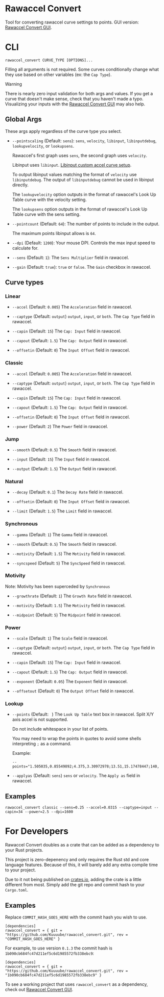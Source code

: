 # Rawaccel Convert

Tool for converting rawaccel curve settings to points. GUI version: [Rawaccel Convert GUI](https://github.com/Kuuuube/rawaccel-convert-gui).

# CLI

```
rawaccel_convert CURVE_TYPE [OPTIONS]...
```

Filling all arguments is not required. Some curves conditionally change what they use based on other variables (ex: the `Cap Type`).

> [!WARNING]
> There is nearly zero input validation for both args and values. If you get a curve that doesn't make sense, check that you haven't made a typo. Visualizing your inputs with the [Rawaccel Convert GUI](https://github.com/Kuuuube/rawaccel-convert-gui) may also help.

## Global Args

These args apply regardless of the curve type you select.

- `--pointscaling` (Default: `sens`): `sens`, `velocity`, `libinput`, `libinputdebug`, `lookupvelocity`, or `lookupsens`.

    Rawaccel's first graph uses `sens`, the second graph uses `velocity`.

    Libinput uses `libinput`. [Libinput custom accel curve setup](./docs/libinput.md).

    To output libinput values matching the format of `velocity` use `libinputdebug`. The output of `libinputdebug` cannot be used in libinput directly.

    The `lookupvelocity` option outputs in the format of rawaccel's Look Up Table curve with the velocity setting.

    The `lookupsens` option outputs in the format of rawaccel's Look Up Table curve with the sens setting.

- `--pointcount` (Default: `64`): The number of points to include in the output.

    The maximum points libinput allows is `64`.

- `--dpi` (Default: `1200`): Your mouse DPI. Controls the max input speed to calculate for.

- `--sens` (Default: `1`): The `Sens Multiplier` field in rawaccel.

- `--gain` (Default: `true`): `true` or `false`. The `Gain` checkbox in rawaccel.

## Curve types

### Linear

- `--accel` (Default: `0.005`) The `Acceleration` field in rawaccel.

- `--captype` (Default: `output`) `output`, `input`, or `both`. The `Cap Type` field in rawaccel.

- `--capin` (Default: `15`) The `Cap: Input` field in rawaccel.

- `--capout` (Default: `1.5`) The `Cap: Output` field in rawaccel.

- `--offsetin` (Default: `0`) The `Input Offset` field in rawaccel.

### Classic

- `--accel` (Default: `0.005`) The `Acceleration` field in rawaccel.

- `--captype` (Default: `output`) `output`, `input`, or `both`. The `Cap Type` field in rawaccel.

- `--capin` (Default: `15`) The `Cap: Input` field in rawaccel.

- `--capout` (Default: `1.5`) The `Cap: Output` field in rawaccel.

- `--offsetin` (Default: `0`) The `Input Offset` field in rawaccel.

- `--power` (Default: `2`) The `Power` field in rawaccel.

### Jump

- `--smooth` (Default: `0.5`) The `Smooth` field in rawaccel.

- `--input` (Default: `15`) The `Input` field in rawaccel.

- `--output` (Default: `1.5`) The `Output` field in rawaccel.

### Natural

- `--decay` (Default: `0.1`) The `Decay Rate` field in rawaccel.

- `--offsetin` (Default: `0`) The `Input Offset` field in rawaccel.

- `--limit` (Default: `1.5`) The `Limit` field in rawaccel.

### Synchronous

- `--gamma` (Default: `1`) The `Gamma` field in rawaccel.

- `--smooth` (Default: `0.5`) The `Smooth` field in rawaccel.

- `--motivity` (Default: `1.5`) The `Motivity` field in rawaccel.

- `--syncspeed` (Default: `5`) The `SyncSpeed` field in rawaccel.

### Motivity

Note: Motivity has been superceded by `Synchronous`

- `--growthrate` (Default: `1`) The `Growth Rate` field in rawaccel.

- `--motivity` (Default: `1.5`) The `Motivity` field in rawaccel.

- `--midpoint` (Default: `5`) The `Midpoint` field in rawaccel.

### Power

- `--scale` (Default: `1`) The `Scale` field in rawaccel.

- `--captype` (Default: `output`) `output`, `input`, or `both`. The `Cap Type` field in rawaccel.

- `--capin` (Default: `15`) The `Cap: Input` field in rawaccel.

- `--capout` (Default: `1.5`) The `Cap: Output` field in rawaccel.

- `--exponent` (Default: `0.05`) The `Exponent` field in rawaccel.

- `--offsetout` (Default: `0`) The `Output Offset` field in rawaccel.

### Lookup

- `--points` (Default: ` `) The `Look Up Table` text box in rawaccel. Split X/Y axis accel is not supported.

    Do not include whitespace in your list of points.

    You may need to wrap the points in quotes to avoid some shells interpreting `;` as a command.

    Example:
    ```
    --points="1.505035,0.85549892;4.375,3.30972978;13.51,15.17478447;140,354.7026875;"
    ```

- `--applyas` (Default: `sens`) `sens` or `velocity`. The `Apply as` field in rawaccel.

## Examples

```
rawaccel_convert classic --sens=0.25 --accel=0.0315 --captype=input --capin=34 --power=2.5 --dpi=1600
```

# For Developers

Rawaccel Convert doubles as a crate that can be added as a dependency to your Rust projects.

This project is zero-depenency and only requires the Rust std and core language features. Because of this, it will barely add any extra compile time to your project.

Due to it not being published on [crates.io](https://crates.io/), adding the crate is a little different from most. Simply add the git repo and commit hash to your `Cargo.toml`.

## Examples

Replace `COMMIT_HASH_GOES_HERE` with the commit hash you wish to use.

```
[dependencies]
rawaccel_convert = { git = "https://github.com/Kuuuube/rawaccel_convert.git", rev = "COMMIT_HASH_GOES_HERE" }
```

For example, to use version `0.1.3` the commit hash is `1b090cb684fc47d211ef5c6d1985572fb338ebc9`:

```
[dependencies]
rawaccel_convert = { git = "https://github.com/Kuuuube/rawaccel_convert.git", rev = "1b090cb684fc47d211ef5c6d1985572fb338ebc9" }
```

To see a working project that uses `rawaccel_convert` as a dependency, check out [Rawaccel Convert GUI](https://github.com/Kuuuube/rawaccel-convert-gui).
